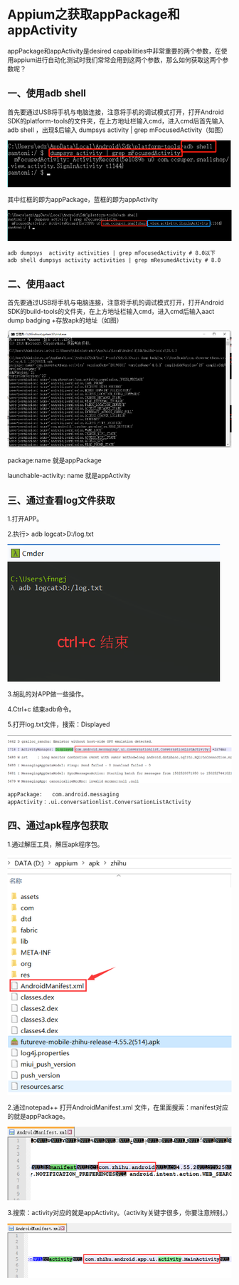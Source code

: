 # Appium之获取appPackage和appActivity

appPackage和appActivity是desired capabilities中非常重要的两个参数，在使用appium进行自动化测试时我们常常会用到这两个参数，那么如何获取这两个参数呢？

## 一、使用adb shell
首先要通过USB将手机与电脑连接，注意将手机的调试模式打开，打开Android SDK的platform-tools的文件夹，在上方地址栏输入cmd，进入cmd后首先输入adb shell ，出现$后输入 dumpsys activity | grep mFocusedActivity（如图）

![](./images/appium_01_01.png)

其中红框的即为appPackage，蓝框的即为appActivity

![](./images/appium_01_02.png)

```
adb dumpsys  activity activities | grep mFocusedActivity # 8.0以下
adb shell dumpsys activity activities | grep mResumedActivity # 8.0
```

## 二、使用aact

首先要通过USB将手机与电脑连接，注意将手机的调试模式打开，打开Android SDK的build-tools的文件夹，在上方地址栏输入cmd，进入cmd后输入aact dump badging +存放apk的地址（如图）

![](./images/appium_01_03.png)

package:name 就是appPackage

launchable-activity: name 就是appActivity

## 三、通过查看log文件获取

1.打开APP。

2.执行> adb logcat>D:/log.txt

![](./images/appium_01_04.png)

3.胡乱的对APP做一些操作。

4.Ctrl+c 结束adb命令。

5.打开log.txt文件，搜索：Displayed

![](./images/appium_01_05.png)
```
appPackage:   com.android.messaging
appActivity：.ui.conversationlist.ConversationListActivity
```

## 四、通过apk程序包获取

1.通过解压工具，解压apk程序包。

![](./images/appium_01_06.png)

2.通过notepad++ 打开AndroidManifest.xml 文件，在里面搜索：manifest对应的就是appPackage。

![](./images/appium_01_07.png)

3.搜索：activity对应的就是appActivity。（activity关键字很多，你要注意辨别。）

![](./images/appium_01_08.png)
